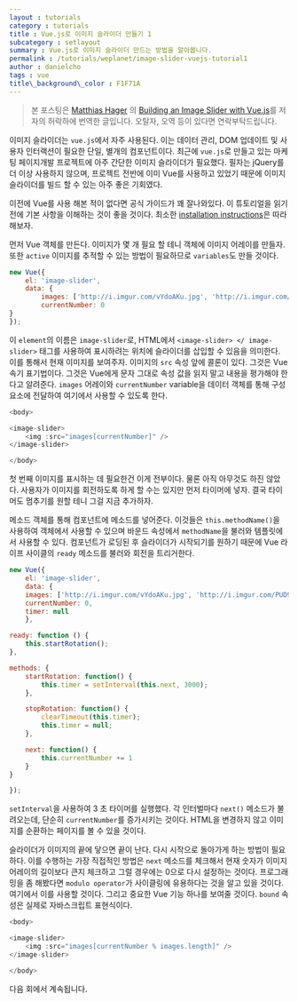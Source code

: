 ```yaml
---
layout : tutorials
category : tutorials
title : Vue.js로 이미지 슬라이더 만들기 1
subcategory : setlayout
summary : Vue.js로 이미지 슬라이더 만드는 방법을 알아봅니다.
permalink : /tutorials/weplanet/image-slider-vuejs-tutorial1
author : danielcho
tags : vue
title\_background\_color : F1F71A
---
```


> 본 포스팅은 [Matthias Hager][1] 의 [Building an Image Slider with Vue.js][2]를 저자의 허락하에 번역한 글입니다. 오탈자, 오역 등이 있다면 연락부탁드립니다.

이미지 슬라이더는 `vue.js`에서 자주 사용된다. 이는 데이터 관리, DOM 업데이트 및 사용자 인터랙션이 필요한 단일, 별개의 컴포넌트이다. 최근에 `vue.js`로 만들고 있는 마케팅 페이지개발 프로젝트에 아주 간단한 이미지 슬라이더가 필요했다. 필자는 jQuery를 더 이상 사용하지 않으며, 프로젝트 전반에 이미 Vue를 사용하고 있었기 때문에 이미지 슬라이더를 빌드 할 수 있는 아주 좋은 기회였다.

이전에 Vue를 사용 해본 적이 없다면 공식 가이드가 꽤 잘나와있다. 이 튜토리얼을 읽기 전에 기본 사항을 이해하는 것이 좋을 것이다. 최소한 [installation instructions][3]은 따라해보자.

먼저 Vue 객체를 만든다. 이미지가 몇 개 필요 할 테니 객체에 이미지 어레이를 만들자. 또한 `active` 이미지를 추적할 수 있는 방법이 필요하므로 `variables`도 만들 것이다.

```javascript
new Vue({
	el: 'image-slider',
	data: {
		images: ['http://i.imgur.com/vYdoAKu.jpg', 'http://i.imgur.com/PUD9HQL.jpg', 'http://i.imgur.com/Lfv18Sb.jpg', 'http://i.imgur.com/tmVJtna.jpg', 'http://i.imgur.com/ZfFAkWZ.jpg'],
		currentNumber: 0
}
});
```

이 `element`의 이름은 `image-slider`로, HTML에서 `<image-slider> </ image-slider>` 태그를 사용하여 표시하려는 위치에 슬라이더를 삽입할 수 있음을 의미한다. 이를 통해서 현재 이미지를 보여주자. 이미지의 `src` 속성 앞에 콜론이 있다. 그것은 Vue 속기 표기법이다. 그것은 Vue에게 문자 그대로 속성 값을 읽지 말고 내용을 평가해야 한다고 알려준다. `images` 어레이와 `currentNumber` variable을 데이터 객체를 통해 구성 요소에 전달하여 여기에서 사용할 수 있도록 한다.

```javascript
<body>

<image-slider>
	<img :src="images[currentNumber]" />
</image-slider>

</body>
```

첫 번째 이미지를 표시하는 데 필요한건 이게 전부이다. 물론 아직 아무것도 하진 않았다. 사용자가 이미지를 회전하도록 하게 할 수는 있지만 먼저 타이머에 넣자. 결국 타이머도 멈추기를 원할 테니 그걸 지금 추가하자.

메소드 객체를 통해 컴포넌트에 메소드를 넣어준다. 이것들은 `this.methodName()`을 사용하여 객체에서 사용할 수 있으며 바운드 속성에서 `methodName`을 불러와 템플릿에서 사용할 수 있다. 컴포넌트가 로딩된 후 슬라이더가 시작되기를 원하기 때문에 Vue 라이프 사이클의 `ready` 메소드를 불러와 회전을 트리거한다.

```javascript
new Vue({
	el: 'image-slider',
	data: {
	images: ['http://i.imgur.com/vYdoAKu.jpg', 'http://i.imgur.com/PUD9HQL.jpg', 'http://i.imgur.com/Lfv18Sb.jpg', 'http://i.imgur.com/tmVJtna.jpg', 'http://i.imgur.com/ZfFAkWZ.jpg'],
	currentNumber: 0,
	timer: null
	},

ready: function () {
	this.startRotation();
},

methods: {
	startRotation: function() {
		this.timer = setInterval(this.next, 3000);
	},

	stopRotation: function() {
		clearTimeout(this.timer);
		this.timer = null;
	},

	next: function() {
		this.currentNumber += 1
	}
}

});
```

`setInterval`을 사용하여 3 초 타이머를 실행했다. 각 인터벌마다 `next()` 메소드가 불려오는데, 단순히 `currentNumber`를 증가시키는 것이다. HTML을 변경하지 않고 이미지를 순환하는 페이지를 볼 수 있을 것이다.

슬라이더가 이미지의 끝에 닿으면 끝이 난다. 다시 시작으로 돌아가게 하는 방법이 필요하다. 이를 수행하는 가장 직접적인 방법은 `next` 메소드를 체크해서 현재 숫자가 이미지 어레이의 길이보다 큰지 체크하고 그럴 경우에는 0으로 다시 설정하는 것이다. 프로그래밍을 좀 해봤다면 `modulo operator`가 사이클링에 유용하다는 것을 알고 있을 것이다. 여기에서 이를 사용할 것이다. 그리고 중요한 Vue 기능 하나를 보여줄 것이다. `bound` 속성은 실제로 자바스크립트 표현식이다.

```javascript
<body>

<image-slider>
	<img :src="images[currentNumber % images.length]" />
</image-slider>

</body>
```

다음 회에서 계속됩니다. 

[1]:	https://matthiashager.com/
[2]:	https://matthiashager.com/blog/image-slider-vuejs-tutorial
[3]:	https://vuejs.org/v2/guide/installation.html
